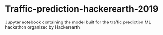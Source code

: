 # Traffic-prediction-hackerearth-2019
Jupyter notebook containing the model built for the traffic prediction ML hackathon organized by Hackerearth
